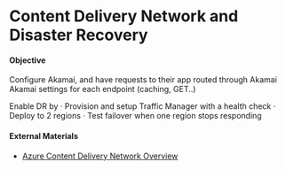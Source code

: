 # Content Delivery Network and Disaster Recovery

#### Objective

Configure Akamai, and have requests to their app routed through Akamai 
Akamai settings for each endpoint (caching, GET..)


Enable DR by
 · Provision and setup Traffic Manager with a health check
 · Deploy to 2 regions
 · Test failover when one region stops responding




#### External Materials
* [Azure Content Delivery Network Overview](https://docs.microsoft.com/en-us/azure/cdn/cdn-overview)


